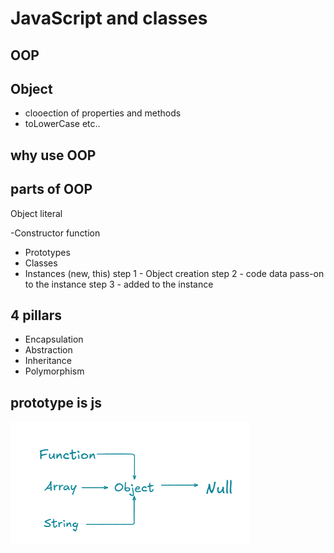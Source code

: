 # JavaScript and classes 

## OOP

## Object 
- clooection of properties and methods
- toLowerCase etc..

## why use OOP

## parts of OOP
Object literal 

-Constructor function
- Prototypes
- Classes
- Instances (new, this)
        step 1 - Object creation
        step 2 - code data pass-on to the instance
        step 3 - added to the instance



## 4 pillars
- Encapsulation
- Abstraction
- Inheritance
- Polymorphism


## prototype is js
 ![prototype str](prototype%20in%20js.png)
